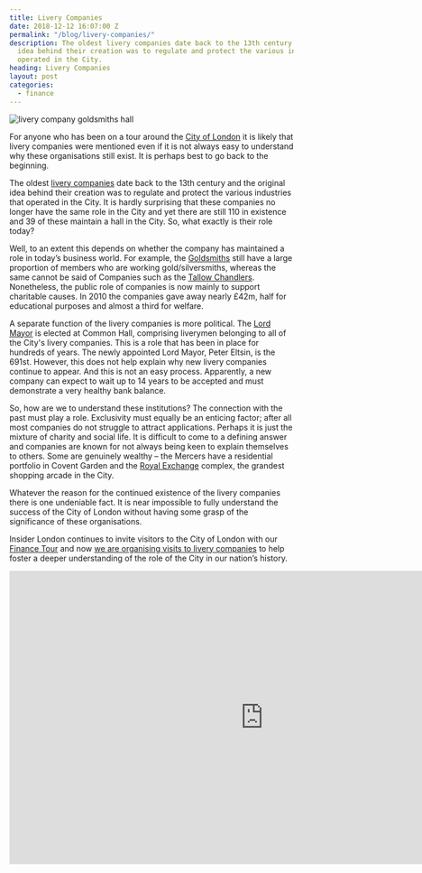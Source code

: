 ```yaml
---
title: Livery Companies
date: 2018-12-12 16:07:00 Z
permalink: "/blog/livery-companies/"
description: The oldest livery companies date back to the 13th century and the original
  idea behind their creation was to regulate and protect the various industries that
  operated in the City.
heading: Livery Companies
layout: post
categories:
  - finance
---
```


![livery company goldsmiths hall](/uploads/goldsmiths%20hall.jpg)

For anyone who has been on a tour around the [City of London](https://www.cityoflondon.gov.uk/Pages/default.aspx) it is likely that livery companies were mentioned even if it is not always easy to understand why these organisations still exist.  It is perhaps best to go back to the beginning.



The oldest [livery companies](http://www.liverycompanies.info/) date back to the 13th century and the original idea behind their creation was to regulate and protect the various industries that operated in the City.  It is hardly surprising that these companies no longer have the same role in the City and yet there are still 110 in existence and 39 of these maintain a hall in the City.  So, what exactly is their role today?



Well, to an extent this depends on whether the company has maintained a role in today’s business world.  For example, the [Goldsmiths](https://www.thegoldsmiths.co.uk/) still have a large proportion of members who are working gold/silversmiths, whereas the same cannot be said of Companies such as the [Tallow Chandlers](https://www.tallowchandlers.org/).  Nonetheless, the public role of companies is now mainly to support charitable causes.  In 2010 the companies gave away nearly £42m, half for educational purposes and almost a third for welfare.



A separate function of the livery companies is more political.  The [Lord Mayor](https://www.cityoflondon.gov.uk/about-the-city/the-lord-mayor/Pages/default.aspx) is elected at Common Hall, comprising liverymen belonging to all of the City's livery companies.  This is a role that has been in place for hundreds of years.  The newly appointed Lord Mayor, Peter Eltsin, is the 691st.  However, this does not help explain why new livery companies continue to appear.  And this is not an easy process.  Apparently, a new company can expect to wait up to 14 years to be accepted and must demonstrate a very healthy bank balance.



So, how are we to understand these institutions?  The connection with the past must play a role.  Exclusivity must equally be an enticing factor; after all most companies do not struggle to attract applications.  Perhaps it is just the mixture of charity and social life.  It is difficult to come to a defining answer and companies are known for not always being keen to explain themselves to others.  Some are genuinely wealthy – the Mercers have a residential portfolio in Covent Garden and the [Royal Exchange](http://www.theroyalexchange.co.uk/) complex, the grandest shopping arcade in the City.



Whatever the reason for the continued existence of the livery companies there is one undeniable fact.  It is near impossible to fully understand the success of the City of London without having some grasp of the significance of these organisations.



Insider London continues to invite visitors to the City of London with our [Finance Tour](https://www.insiderlondon.com/london/educational-tours/london-finance-walking-tour/) and now [we are organising visits to livery companies](https://www.insiderlondon.com/london/company-visits/) to help foster a deeper understanding of the role of the City in our nation’s history.

<iframe width="900" height="520" src="https://www.youtube.com/embed/qSBSKGxP-3E" frameborder="0" allow="accelerometer; autoplay; encrypted-media; gyroscope; picture-in-picture" allowfullscreen></iframe>
